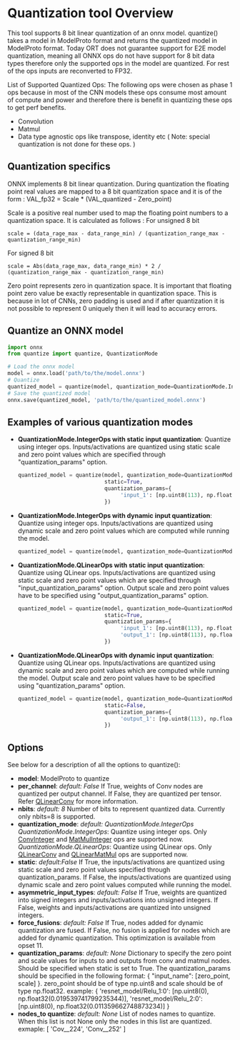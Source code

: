 # Quantization tool Overview
This tool supports 8 bit linear quantization of an onnx model. quantize() takes a model in ModelProto format and returns the quantized model in ModelProto format.
Today ORT does not guarantee support for E2E model quantization, meaning all ONNX ops do not have support for 8 bit data types therefore only the supported ops in the model are quantized. For rest of the ops inputs are reconverted to FP32.

List of Supported Quantized Ops:
The following ops were chosen as phase 1 ops because in most of the CNN models these ops consume most amount of compute and power and therefore there is benefit in quantizing these ops to get perf benefits.
 * Convolution
 * Matmul
 * Data type agnostic ops like transpose, identity etc ( Note: special quantization is not done for these ops. )

 ## Quantization specifics
 ONNX implements 8 bit linear quantization. During quantization the floating point real values are mapped to a 8 bit quantization space and it is of the form :
 VAL_fp32 = Scale * (VAL_quantized - Zero_point)
 
 Scale is a positive real number used to map the floating point numbers to a quantization space. It is calculated as follows : 
 For unsigned 8 bit
 ```
 scale = (data_rage_max - data_range_min) / (quantization_range_max - quantization_range_min)
 ```

 For signed 8 bit
 ```
 scale = Abs(data_rage_max, data_range_min) * 2 / (quantization_range_max - quantization_range_min)
 ```

 Zero point represents zero in quantization space. It is important that floating point zero value be exactly representable in quantization space. This is because in lot of CNNs, zero padding is used and if after quantization it is not possible to represent 0 uniquely then it will lead to accuracy errors.


## Quantize an ONNX model
```python
import onnx
from quantize import quantize, QuantizationMode

# Load the onnx model
model = onnx.load('path/to/the/model.onnx')
# Quantize
quantized_model = quantize(model, quantization_mode=QuantizationMode.IntegerOps)
# Save the quantized model
onnx.save(quantized_model, 'path/to/the/quantized_model.onnx')
```

## Examples of various quantization modes

- **QuantizationMode.IntegerOps with static input quantization**:
    Quantize using integer ops. Inputs/activations are quantized using static scale and zero point values which are specified through "quantization_params" option.
    ```python
    quantized_model = quantize(model, quantization_mode=QuantizationMode.IntegerOps,
                               static=True,
                               quantization_params={
                                    'input_1': [np.uint8(113), np.float32(0.05)]
                               })
    ```

- **QuantizationMode.IntegerOps with dynamic input quantization**:
    Quantize using integer ops. Inputs/activations are quantized using dynamic scale and zero point values which are computed while running the model.
    ```python
    quantized_model = quantize(model, quantization_mode=QuantizationMode.IntegerOps, static=False)
    ```

- **QuantizationMode.QLinearOps with static input quantization**:
    Quantize using QLinear ops. Inputs/activations are quantized using static scale and zero point values which are specified through "input_quantization_params" option.
    Output scale and zero point values have to be specified using "output_quantization_params" option.
    ```python
    quantized_model = quantize(model, quantization_mode=QuantizationMode.QLinearOps,
                               static=True,
                               quantization_params={
                                    'input_1': [np.uint8(113), np.float32(0.05)]
                                    'output_1': [np.uint8(113), np.float32(0.05)]
                               })
    ```

- **QuantizationMode.QLinearOps with dynamic input quantization**:
    Quantize using QLinear ops. Inputs/activations are quantized using dynamic scale and zero point values which are computed while running the model.
    Output scale and zero point values have to be specified using "quantization_params" option.
    ```python
    quantized_model = quantize(model, quantization_mode=QuantizationMode.QLinearOps,
                               static=False,
                               quantization_params={
                                    'output_1': [np.uint8(113), np.float32(0.05)]
                               })
    ```

## Options

See below for a description of all the options to quantize():

- **model**: ModelProto to quantize
- **per_channel**: *default: False*
    If True, weights of Conv nodes are quantized per output channel.
    If False, they are quantized per tensor. Refer [QLinearConv](https://github.com/onnx/onnx/blob/master/docs/Operators.md#qlinearconv) for more information.
- **nbits**: *default: 8*
    Number of bits to represent quantized data. Currently only nbits=8 is supported.
- **quantization_mode**: *default: QuantizationMode.IntegerOps*
*QuantizationMode.IntegerOps*:  Quantize using integer ops. Only [ConvInteger](https://github.com/onnx/onnx/blob/master/docs/Operators.md#ConvInteger) and [MatMulInteger](https://github.com/onnx/onnx/blob/master/docs/Operators.md#MatMulInteger) ops are supported now.
*QuantizationMode.QLinearOps*: Quantize using QLinear ops. Only [QLinearConv](https://github.com/onnx/onnx/blob/master/docs/Operators.md#qlinearconv) and [QLinearMatMul](https://github.com/onnx/onnx/blob/master/docs/Operators.md#QLinearMatMul) ops are supported now.
- **static**: *default:False*
If True, the inputs/activations are quantized using static scale and zero point values specified through quantization_params.
If False, the inputs/activations are quantized using dynamic scale and zero point values computed while running the model.
- **asymmetric_input_types**: *default: False*
    If True, weights are quantized into signed integers and inputs/activations into unsigned integers.
    If False, weights and inputs/activations are quantized into unsigned integers.
- **force_fusions**: *default: False*
    If True, nodes added for dynamic quantization are fused.
    If False, no fusion is applied for nodes which are added for dynamic quantization.
    This optimization is available from opset 11.
- **quantization_params**: *default: None*
    Dictionary to specify the zero point and scale values for inputs to and outputs from conv and matmul nodes.
        Should be specified when static is set to True.
        The quantization_params should be specified in the following format:
            {
                "input_name": [zero_point, scale]
            }.
        zero_point should be of type np.uint8 and scale should be of type np.float32.
        example:
            {
                'resnet_model/Relu_1:0': [np.uint8(0), np.float32(0.019539741799235344)],
                'resnet_model/Relu_2:0': [np.uint8(0), np.float32(0.011359662748873234)]
            }
- **nodes_to quantize**: *default: None*
    List of nodes names to quantize. When this list is not None only the nodes in this list
        are quantized.
        exmaple:
        [
            'Cov__224',
            'Conv__252'
        ]

